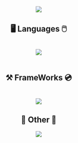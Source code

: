 <h1 align="center">
  <img src="https://readme-typing-svg.herokuapp.com/?font=Righteous&size=35&center=true&vCenter=true&width=500&height=70&duration=4000&lines=Hi+There!+👋;+I'm+Bojjan!;" />
</h1>

<h2 align="center">🖥️ Languages 🖱️</h2>
<br/>
<div align="center">
    <img src="https://skillicons.dev/icons?i=java,postgres,javascript,html,css" />
</div>
<br/>

<h2 align="Center">⚒️ FrameWorks 💿</h2>
<br/>
<div align="Center">
    <img src="https://skillicons.dev/icons?i=spring" />
</div>
<h2 align="Center">📱 Other 🍝</h2>
<div align="Center">
    <img src="https://skillicons.dev/icons?i=idea,vscode" />
</div>

<!--
**Bojjjan/Bojjjan** is a ✨ _special_ ✨ repository because its `README.md` (this file) appears on your GitHub profile.
